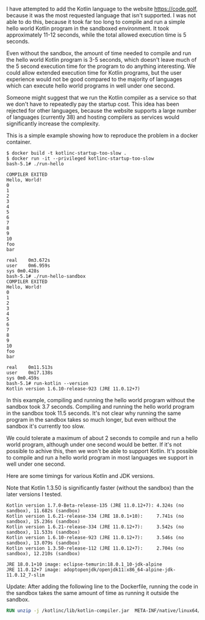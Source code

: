 I have attempted to add the Kotlin language to the website https://code.golf, because it was the most requested language that isn't supported.
I was not able to do this, because it took far too long to compile and run a simple hello world Kotlin program in the sandboxed environment.
It took approximately 11-12 seconds, while the total allowed execution time is 5 seconds.

Even without the sandbox, the amount of time needed to compile and run the hello world Kotlin program is 3-5 seconds, which doesn't leave much of the 5 second execution time for the program to do anything interesting. We could allow extended execution time for Kotlin programs, but the user experience would not be good compared to the majority of languages which can execute hello world programs in well under one second.

Someone might suggest that we run the Kotlin compiler as a service so that we don't have to repeatedly pay the startup cost. This idea has been rejected for other languages, because the website supports a large number of languages (currently 38) and hosting compilers as services would significantly increase the complexity.

This is a simple example showing how to reproduce the problem in a docker container.

```
$ docker build -t kotlinc-startup-too-slow .
$ docker run -it --privileged kotlinc-startup-too-slow
bash-5.1# ./run-hello

COMPILER EXITED
Hello, World!
0
1
2
3
4
5
6
7
8
9
10
foo
bar

real	0m3.672s
user	0m6.959s
sys	0m0.428s
bash-5.1# ./run-hello-sandbox
COMPILER EXITED
Hello, World!
0
1
2
3
4
5
6
7
8
9
10
foo
bar

real	0m11.513s
user	0m17.138s
sys	0m0.459s
bash-5.1# run-kotlin --version
Kotlin version 1.6.10-release-923 (JRE 11.0.12+7)
```

In this example, compiling and running the hello world program without the sandbox took 3.7 seconds. Compiling and running the hello world program in the sandbox took 11.5 seconds. It's not clear why running the same program in the sandbox takes so much longer, but even without the sandbox it's currently too slow.

We could tolerate a maximum of about 2 seconds to compile and run a hello world program, although under one second would be better. If it's not possible to achive this, then we won't be able to support Kotlin. It's possible to compile and run a hello world program in most languages we support in well under one second.

Here are some timings for various Kotlin and JDK versions.

Note that Kotlin 1.3.50 is significantly faster (without the sandbox) than the later versions I tested.

```
Kotlin version 1.7.0-Beta-release-135 (JRE 11.0.12+7): 4.324s (no sandbox), 11.682s (sandbox)
Kotlin version 1.6.21-release-334 (JRE 18.0.1+10):     7.741s (no sandbox), 15.236s (sandbox)
Kotlin version 1.6.21-release-334 (JRE 11.0.12+7):     3.542s (no sandbox), 11.533s (sandbox)
Kotlin version 1.6.10-release-923 (JRE 11.0.12+7):     3.546s (no sandbox), 13.079s (sandbox)
Kotlin version 1.3.50-release-112 (JRE 11.0.12+7):     2.704s (no sandbox), 12.210s (sandbox)

JRE 18.0.1+10 image: eclipse-temurin:18.0.1_10-jdk-alpine
JRE 11.0.12+7 image: adoptopenjdk/openjdk11:x86_64-alpine-jdk-11.0.12_7-slim
```

Update:
After adding the following line to the Dockerfile, running the code in the sandbox takes the same amount of time as running it outside the sandbox.
```Dockerfile
RUN unzip -j /kotlinc/lib/kotlin-compiler.jar  META-INF/native/linux64/libjansi.so -d /lib/
```
